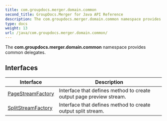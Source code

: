 ```yaml
---
title: com.groupdocs.merger.domain.common
second_title: GroupDocs.Merger for Java API Reference
description: The com.groupdocs.merger.domain.common namespace provides common delegates.
type: docs
weight: 13
url: /java/com.groupdocs.merger.domain.common/
---
```


The **com.groupdocs.merger.domain.common** namespace provides common delegates.


## Interfaces

| Interface | Description |
| --- | --- |
| [PageStreamFactory](../com.groupdocs.merger.domain.common/pagestreamfactory) | Interface that defines method to create output page preview stream. |
| [SplitStreamFactory](../com.groupdocs.merger.domain.common/splitstreamfactory) | Interface that defines method to create output split stream. |
